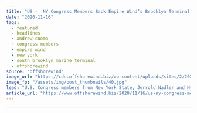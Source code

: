 ```yaml
---
title: "US -  NY Congress Members Back Empire Wind’s Brooklyn Terminal Plans"
date: "2020-11-16"
tags: 
  - featured
  - headlines
  - andrew cuomo
  - congress members
  - empire wind
  - new york
  - south brooklyn marine terminal
  - offshorewind
source: "offshorewind"
image_url: "https://cdn.offshorewind.biz/wp-content/uploads/sites/2/2020/11/16115010/statoil-equinor-hywind-demo-outside-karmoy--100x70.jpg"
image_fp: "/assets/img/post_thumbnails/40.jpg"
lead: "U.S. Congress members from New York State, Jerrold Nadler and Nydia M. Velázquez, have [&#8230;]"
article_url: "https://www.offshorewind.biz/2020/11/16/us-ny-congress-members-back-empire-winds-brooklyn-terminal-plans/"
---
```


---

